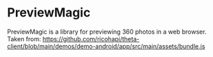 # PreviewMagic

PreviewMagic is a library for previewing 360 photos in a web browser.
Taken from: https://github.com/ricohapi/theta-client/blob/main/demos/demo-android/app/src/main/assets/bundle.js
